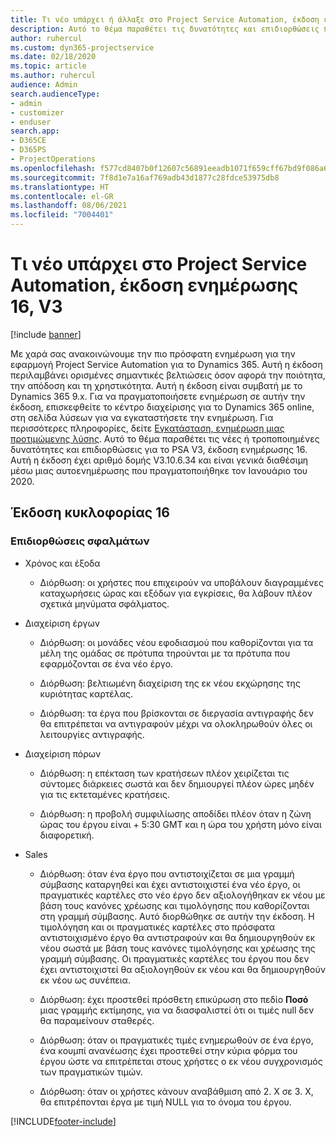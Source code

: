 ```yaml
---
title: Τι νέο υπάρχει ή άλλαξε στο Project Service Automation, έκδοση ενημέρωσης 16, V3
description: Αυτό το θέμα παραθέτει τις δυνατότητες και επιδιορθώσεις που είναι διαθέσιμες στο Project Service Automation, έκδοση ενημέρωσης 16, V3.
author: ruhercul
ms.custom: dyn365-projectservice
ms.date: 02/18/2020
ms.topic: article
ms.author: ruhercul
audience: Admin
search.audienceType:
- admin
- customizer
- enduser
search.app:
- D365CE
- D365PS
- ProjectOperations
ms.openlocfilehash: f577cd8407b0f12607c56891eeadb1071f659cff67bd9f086a6b3bbec6376e9d
ms.sourcegitcommit: 7f8d1e7a16af769adb43d1877c28fdce53975db8
ms.translationtype: HT
ms.contentlocale: el-GR
ms.lasthandoff: 08/06/2021
ms.locfileid: "7004401"
---
```

# <a name="project-service-automation-update-release-16-v3"></a>Τι νέο υπάρχει στο Project Service Automation, έκδοση ενημέρωσης 16, V3

[!include [banner](../includes/psa-now-project-operations.md)]

Με χαρά σας ανακοινώνουμε την πιο πρόσφατη ενημέρωση για την εφαρμογή Project Service Automation για το Dynamics 365. Αυτή η έκδοση περιλαμβάνει ορισμένες σημαντικές βελτιώσεις όσον αφορά την ποιότητα, την απόδοση και τη χρηστικότητα.  Αυτή η έκδοση είναι συμβατή με το Dynamics 365 9.x. Για να πραγματοποιήσετε ενημέρωση σε αυτήν την έκδοση, επισκεφθείτε το κέντρο διαχείρισης για το Dynamics 365 online, στη σελίδα λύσεων για να εγκαταστήσετε την ενημέρωση. Για περισσότερες πληροφορίες, δείτε [Εγκατάσταση, ενημέρωση μιας προτιμώμενης λύσης](/dynamics365/project-service/upgrade-psa-home-page).
Αυτό το θέμα παραθέτει τις νέες ή τροποποιημένες δυνατότητες και επιδιορθώσεις για το PSA V3, έκδοση ενημέρωσης 16. Αυτή η έκδοση έχει αριθμό δομής V3.10.6.34 και είναι γενικά διαθέσιμη μέσω μιας αυτοενημέρωσης που πραγματοποιήθηκε τον Ιανουάριο του 2020.


## <a name="update-release-16"></a>Έκδοση κυκλοφορίας 16

### <a name="bug-fixes"></a>Επιδιορθώσεις σφαλμάτων

-   Χρόνος και έξοδα

    -   Διόρθωση: οι χρήστες που επιχειρούν να υποβάλουν διαγραμμένες καταχωρήσεις ώρας και εξόδων για εγκρίσεις, θα λάβουν πλέον σχετικά μηνύματα σφάλματος.

-   Διαχείριση έργων

    -   Διόρθωση: οι μονάδες νέου εφοδιασμού που καθορίζονται για τα μέλη της ομάδας σε πρότυπα τηρούνται με τα πρότυπα που εφαρμόζονται σε ένα νέο έργο.

    -   Διόρθωση: βελτιωμένη διαχείριση της εκ νέου εκχώρησης της κυριότητας καρτέλας.

    -   Διόρθωση: τα έργα που βρίσκονται σε διεργασία αντιγραφής δεν θα επιτρέπεται να αντιγραφούν μέχρι να ολοκληρωθούν όλες οι λειτουργίες αντιγραφής.

-   Διαχείριση πόρων

    -   Διόρθωση: η επέκταση των κρατήσεων πλέον χειρίζεται τις σύντομες διάρκειες σωστά και δεν δημιουργεί πλέον ώρες μηδέν για τις εκτεταμένες κρατήσεις.

    -   Διόρθωση: η προβολή συμφιλίωσης αποδίδει πλέον όταν η ζώνη ώρας του έργου είναι + 5:30 GMT και η ώρα του χρήστη μόνο είναι διαφορετική.

-   Sales

    -   Διόρθωση: όταν ένα έργο που αντιστοιχίζεται σε μια γραμμή σύμβασης καταργηθεί και έχει αντιστοιχιστεί ένα νέο έργο, οι πραγματικές καρτέλες στο νέο έργο δεν αξιολογήθηκαν εκ νέου με βάση τους κανόνες χρέωσης και τιμολόγησης που καθορίζονται στη γραμμή σύμβασης. Αυτό διορθώθηκε σε αυτήν την έκδοση. Η τιμολόγηση και οι πραγματικές καρτέλες στο πρόσφατα αντιστοιχισμένο έργο θα αντιστραφούν και θα δημιουργηθούν εκ νέου σωστά με βάση τους κανόνες τιμολόγησης και χρέωσης της γραμμή σύμβασης. Οι πραγματικές καρτέλες του έργου που δεν έχει αντιστοιχιστεί θα αξιολογηθούν εκ νέου και θα δημιουργηθούν εκ νέου ως συνέπεια.

    -   Διόρθωση: έχει προστεθεί πρόσθετη επικύρωση στο πεδίο **Ποσό** μιας γραμμής εκτίμησης, για να διασφαλιστεί ότι οι τιμές null δεν θα παραμείνουν σταθερές.

    -   Διόρθωση: όταν οι πραγματικές τιμές ενημερωθούν σε ένα έργο, ένα κουμπί ανανέωσης έχει προστεθεί στην κύρια φόρμα του έργου ώστε να επιτρέπεται στους χρήστες ο εκ νέου συγχρονισμός των πραγματικών τιμών.

    -   Διόρθωση: όταν οι χρήστες κάνουν αναβάθμιση από 2. X σε 3. X, θα επιτρέπονται έργα με τιμή NULL για το όνομα του έργου.



[!INCLUDE[footer-include](../includes/footer-banner.md)]
